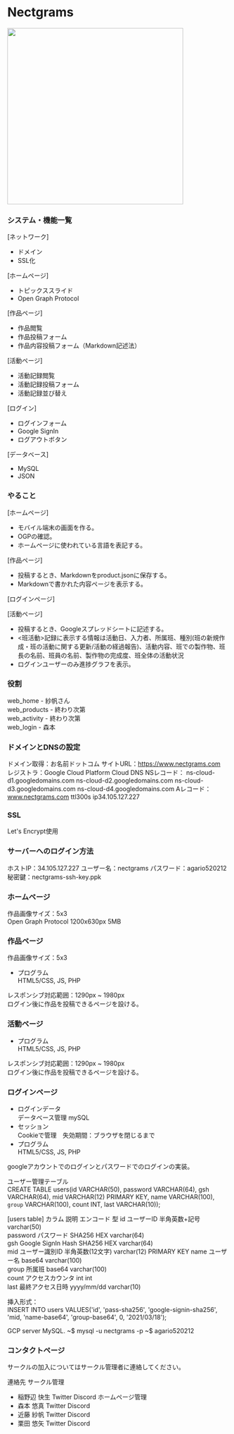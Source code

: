 # Nectgrams
<img src="https://user-images.githubusercontent.com/28892090/99180929-ee6d6f80-276d-11eb-8453-f8e0e8e817c4.png" width="400">  

### システム・機能一覧
[ネットワーク]
- ドメイン
- SSL化

[ホームページ]  
- トピックススライド
- Open Graph Protocol

[作品ページ]
- 作品閲覧
- 作品投稿フォーム
- 作品内容投稿フォーム（Markdown記述法）

[活動ページ]
- 活動記録閲覧
- 活動記録投稿フォーム
- 活動記録並び替え

[ログイン]
- ログインフォーム
- Google SignIn
- ログアウトボタン

[データベース]
- MySQL
- JSON

### やること

[ホームページ]  
- モバイル端末の画面を作る。  
- OGPの確認。  
- ホームページに使われている言語を表記する。  

[作品ページ]  
- 投稿するとき、Markdownをproduct.jsonに保存する。
- Markdownで書かれた内容ページを表示する。

[ログインページ]  

[活動ページ]  
- 投稿するとき、Googleスプレッドシートに記述する。  
- <班活動>記録に表示する情報は活動日、入力者、所属班、種別(班の新規作成・班の活動に関する更新/活動の経過報告)、活動内容、班での製作物、班長の名前、班員の名前、製作物の完成度、班全体の活動状況
- ログインユーザーのみ進捗グラフを表示。

### 役割
web_home - 紗帆さん  
web_products - 終わり次第  
web_activity - 終わり次第  
web_login - 森本  

### ドメインとDNSの設定
ドメイン取得：お名前ドットコム
サイトURL：https://www.nectgrams.com  
レジストラ：Google Cloud Platform Cloud DNS
NSレコード：
ns-cloud-d1.googledomains.com
ns-cloud-d2.googledomains.com
ns-cloud-d3.googledomains.com
ns-cloud-d4.googledomains.com
Aレコード：
www.nectgrams.com ttl300s ip34.105.127.227

### SSL
Let's Encrypt使用  

### サーバーへのログイン方法
ホストIP：34.105.127.227
ユーザー名：nectgrams
パスワード：agario520212
秘密鍵：nectgrams-ssh-key.ppk

### ホームページ
作品画像サイズ：5x3  
Open Graph Protocol 1200x630px 5MB  

### 作品ページ
作品画像サイズ：5x3  

- プログラム  
HTML5/CSS, JS, PHP

レスポンシブ対応範囲：1290px ~ 1980px  
ログイン後に作品を投稿できるページを設ける。  

### 活動ページ

- プログラム  
HTML5/CSS, JS, PHP

レスポンシブ対応範囲：1290px ~ 1980px  
ログイン後に作品を投稿できるページを設ける。  

### ログインページ

- ログインデータ  
データベース管理 mySQL
- セッション  
Cookieで管理　失効期間：ブラウザを閉じるまで  
- プログラム  
HTML5/CSS, JS, PHP

googleアカウントでのログインとパスワードでのログインの実装。  

ユーザー管理テーブル  
CREATE TABLE users(id VARCHAR(50), password VARCHAR(64), gsh VARCHAR(64), mid VARCHAR(12) PRIMARY KEY, name VARCHAR(100), `group` VARCHAR(100), count INT, last VARCHAR(10));  

[users table]
カラム     説明                エンコード          型
id        ユーザーID           半角英数+記号       varchar(50)  
password  パスワード           SHA256 HEX         varchar(64)  
gsh       Google SignIn Hash  SHA256 HEX         varchar(64)  
mid       ユーザー識別ID       半角英数(12文字)    varchar(12)  PRIMARY KEY
name      ユーザー名           base64             varchar(100)  
group     所属班               base64             varchar(100)  
count     アクセスカウンタ      int                int  
last      最終アクセス日時      yyyy/mm/dd         varchar(10)  

挿入形式：  
INSERT INTO users VALUES('id', 'pass-sha256', 'google-signin-sha256', 'mid, 'name-base64', 'group-base64', 0, '2021/03/18');  

GCP server MySQL.
~$ mysql -u nectgrams -p
~$ agario520212

### コンタクトページ
サークルの加入についてはサークル管理者に連絡してください。

連絡先
サークル管理
- 稲野辺 快生 Twitter Discord
ホームページ管理
- 森本 悠真 Twitter Discord
- 近藤 紗帆 Twitter Discord
- 栗田 悠矢 Twitter Discord
